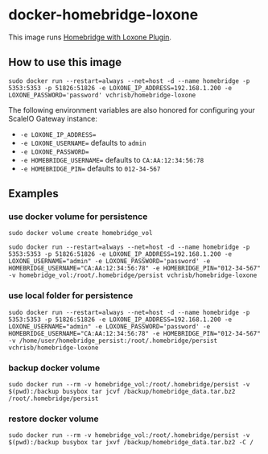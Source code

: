 # docker-homebridge-loxone

This image runs [Homebridge with Loxone Plugin](https://github.com/Sroose/homebridge-loxone-ws).

## How to use this image

```sudo docker run --restart=always --net=host -d --name homebridge -p 5353:5353 -p 51826:51826 -e LOXONE_IP_ADDRESS=192.168.1.200 -e LOXONE_PASSWORD='password' vchrisb/homebridge-loxone```

The following environment variables are also honored for configuring your ScaleIO Gateway instance:
* `-e LOXONE_IP_ADDRESS=` 
* `-e LOXONE_USERNAME=` defaults to `admin`
* `-e LOXONE_PASSWORD=` 
* `-e HOMEBRIDGE_USERNAME=` defaults to `CA:AA:12:34:56:78`
* `-e HOMEBRIDGE_PIN=` defaults to `012-34-567`

## Examples

### use docker volume for persistence

```
sudo docker volume create homebridge_vol
```

```sudo docker run --restart=always --net=host -d --name homebridge -p 5353:5353 -p 51826:51826 -e LOXONE_IP_ADDRESS=192.168.1.200 -e LOXONE_USERNAME="admin" -e LOXONE_PASSWORD='password' -e HOMEBRIDGE_USERNAME="CA:AA:12:34:56:78" -e HOMEBRIDGE_PIN="012-34-567" -v homebridge_vol:/root/.homebridge/persist vchrisb/homebridge-loxone```

### use local folder for persistence

```sudo docker run --restart=always --net=host -d --name homebridge -p 5353:5353 -p 51826:51826 -e LOXONE_IP_ADDRESS=192.168.1.200 -e LOXONE_USERNAME="admin" -e LOXONE_PASSWORD='password' -e HOMEBRIDGE_USERNAME="CA:AA:12:34:56:78" -e HOMEBRIDGE_PIN="012-34-567" -v /home/user/homebridge_persist:/root/.homebridge/persist vchrisb/homebridge-loxone```

### backup docker volume

```
sudo docker run --rm -v homebridge_vol:/root/.homebridge/persist -v $(pwd):/backup busybox tar jcvf /backup/homebridge_data.tar.bz2 /root/.homebridge/persist
```

### restore docker volume

```
sudo docker run --rm -v homebridge_vol:/root/.homebridge/persist -v $(pwd):/backup busybox tar jxvf /backup/homebridge_data.tar.bz2 -C /
```